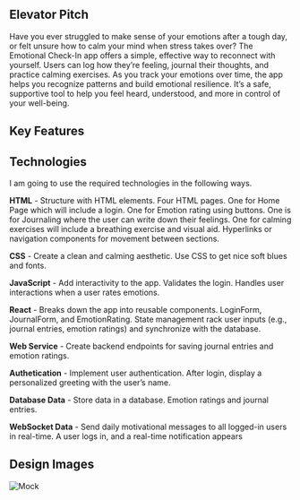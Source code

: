 ## Elevator Pitch 

Have you ever struggled to make sense of your emotions after a tough day, or felt unsure how to calm your mind when stress takes over? The Emotional Check-In app offers a simple, effective way to reconnect with yourself. Users can log how they’re feeling, journal their thoughts, and practice calming exercises. As you track your emotions over time, the app helps you recognize patterns and build emotional resilience. It’s a safe, supportive tool to help you feel heard, understood, and more in control of your well-being. 

## Key Features

## Technologies

I am going to use the required technologies in the following ways.

__HTML__ - Structure with HTML elements. Four HTML pages. One for Home Page which will include a login. One for Emotion rating using buttons. One is for Journaling where the user can write down their feelings. One for calming exercises will include a breathing exercise and visual aid. Hyperlinks or navigation components for movement between sections.

__CSS__ - Create a clean and calming aesthetic. Use CSS to get nice soft blues and fonts.

__JavaScript__ - Add interactivity to the app. Validates the login. Handles user interactions when a user rates emotions.  

__React__ - Breaks down the app into reusable components. LoginForm, JournalForm, and EmotionRating. State management rack user inputs (e.g., journal entries, emotion ratings) and synchronize with the database.

__Web Service__ - Create backend endpoints for saving journal entries and emotion ratings.

__Authetication__ - Implement user authentication. After login, display a personalized greeting with the user’s name.

__Database Data__ - Store data in a database. Emotion ratings and journal entries. 

__WebSocket Data__ - Send daily motivational messages to all logged-in users in real-time. A user logs in, and a real-time notification appears 

## Design Images

![Mock](image-1.png)